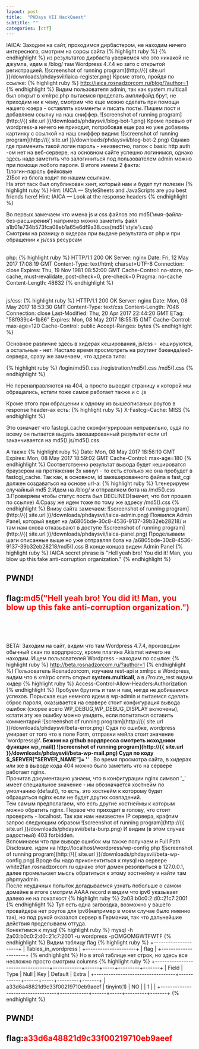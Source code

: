 ```yaml
---
layout: post
title:  "PHDays VII HackQuest"
subtitle: ""
categories: [ctf]
---
```

IAICA:
Заходим на сайт, проходимся дирбастером, не  находим ничего интересного, смотрим на сорсы сайта
{% highlight ruby %}
<meta name="generator" content="Joomla! - Open Source Content Management">
{% endhighlight %}
из результатов дирбаста уверяемся что это никакой не джумла, идем в /blog/ там Wordpress 4.7.4 но зато с открытой регистрацией.
![screenshot  of running program](http://{{ site.url }}/downloads/phdaysvii/iaica-register.png)
Кроме этого, пройдя по ссылке:
{% highlight ruby %}
http://iaica.rosnadzorcom.ru/blog/?author=1
{% endhighlight %}
Видим пользователя admin, так как system.multicall был открыт в xmlrpc.php пытаемся проделать амплифайд брут, не приходим ни к чему, смотрим что еще можно сделать при помощи нашего юзера - оставлять комменты и писать посты. Пишем пост и добавляем ссылку на наш сниффер.
![screenshot  of running program](http://{{ site.url }}/downloads/phdaysvii/blog-bot-1.png)
Кроме превью от wordpress-a ничего не приходит, попробовав еще раз но уже добавивь картинку с ссылкой на наш сниффер видим:
![screenshot  of running program](http://{{ site.url }}/downloads/phdaysvii/blog-bot-2.png)
Однако где применить такой логин пароль - неизвестно, папок с basic http auth -ом нет на веб-сервере, на основном сайте успешно логинимся, однако здесь надо заметить что залогиниться под пользователем admin можно при помощи любого пароля. В итоге имеем 2 факта:
<br>1)логин-пароль фейковые
<br>2)Бот из блога ходит по нашим ссылкам.
<br>На этот таск был опубликован хинт, который нам и будет тут полезен
{% highlight ruby %}
Hint: IAICA — StyleSheets and JavaScripts are you best friends here!
Hint: IAICA — Look at the response headers
{% endhighlight %}

Во первых замечаем что имена js и css файлов это md5('имя-файла-без-расширения') например можно заметить файл a1b01e734b573fca08eb1a65e6df9a38.css(md5('style').css)
<br>Смотрим на разницу в хидерах при выдаче результата от php и при обращении к js/css ресурсам 

<br>php:
{% highlight ruby %}
HTTP/1.1 200 OK
Server: nginx
Date: Fri, 12 May 2017 17:08:19 GMT
Content-Type: text/html; charset=UTF-8
Connection: close
Expires: Thu, 19 Nov 1981 08:52:00 GMT
Cache-Control: no-store, no-cache, must-revalidate, post-check=0, pre-check=0
Pragma: no-cache
Content-Length: 48632
{% endhighlight %}

<br>js/css:
{% highlight ruby %}
HTTP/1.1 200 OK
Server: nginx
Date: Mon, 08 May 2017 18:53:30 GMT
Content-Type: text/css
Content-Length: 7046
Connection: close
Last-Modified: Thu, 20 Apr 2017 22:44:20 GMT
ETag: "58f939c4-1b86"
Expires: Mon, 08 May 2017 18:55:15 GMT
Cache-Control: max-age=120
Cache-Control: public
Accept-Ranges: bytes
{% endhighlight %}

Основное различие здесь в хидерах кеширования, js/css -  кешируются, а остальные - нет.
Настало время просмотреть на роутинг бэкенда/веб-сервера, сразу же замечаем, что адреса типа: 

{% highlight ruby %}
/login/md5().css
/registration/md5().css
/md5().css
{% endhighlight %}

Не перенаправляются на 404, а просто выводят страницу к которой мы обращались, кстати тоже самое работает также и с .js

Кроме этого при обращении к одному из вышеописаных роутов в response header-ах есть:
{% highlight ruby %}
X-Fastcgi-Cache: MISS
{% endhighlight %}

Это означает что fastcgi_cache сконфигурирован неправильно, судя по всему он пытается выдать закешированный результат если url заканчивается на md5().js/md5().css

А также
{% highlight ruby %}
Date: Mon, 08 May 2017 18:56:10 GMT
Expires: Mon, 08 May 2017 18:59:02 GMT
Cache-Control: max-age=180
{% endhighlight %}
Соответственно результат вывода будет кешироватся браузером на протяжении 3х минут - то есть столько же она пробудет в fastcgi_cache.
Так как, в основном, id закешированного файла в fast_cgi должен создаваться на основе url-a:
{% highlight ruby %}
1.генерируем случайный md5
2.Идем на /blog/ и отправляем бота на /md5().css
3.Проверяем чтобы статус поста был DECLINED(значит, что бот прошел по ссылке)
4.Сразу же идем тоже по тому же адресу /md5().css
{% endhighlight %}
Внизу сайта замечаем:
![screenshot  of running program](http://{{ site.url }}/downloads/phdaysvii/iaica-admin.png)
Появился Admin Panel, который ведет на /a6805bde-30c8-4536-9137-39b32eb28218/ и там нам снова отказывают в доступе
![screenshot  of running program](http://{{ site.url }}/downloads/phdaysvii/iaica-panel.png)
Проделываем шаги описанные выше но уже отправляя бота на /a6805bde-30c8-4536-9137-39b32eb28218/md5().css
В конце концов видем Admin Panel
{% highlight ruby %}
IAICA secret phrase is "Hell yeah bro! You did it! Man, you blow up this fake anti-corruption organization."
{% endhighlight %}


## PWND!

## flag:<font color="red">md5("Hell yeah bro! You did it! Man, you blow up this fake anti-corruption organization.")</font>
<br><br><br>

BETA:
Заходим на сайт, видим что там Wordpress 4.7.4, производим обычный скан по вордпрессу, кроме плагина Akismet ничего не находим. Ищем пользователей Wordpress - находим по ссылке:
{% highlight ruby %}
http://beta.rosnadzorcom.ru/?author=1
{% endhighlight %}
Пользователь Rosnadzorcom, изучаем rest-api и xmlrpc в Wordpress, видим что в xmlrpc опять открыт **system.multicall**, а в /?route_rest видим хидер
{% highlight ruby %}
Access-Control-Allow-Headers:Authorization
{% endhighlight %}
Пробуем брутить и там и там, нигде не добиваемся успехов. Порыскав еще немного идем в wp-admin и пытаемся сделать сброс пароля, оказывается на сервере стоит конфигурация вывода ошибок (скорее всего WP_DEBUG,WP_DEBUG_DISPLAY включены), кстати эту же ошибку можно увидеть, если попытаться оставить комментарий 
![screenshot  of running program](http://{{ site.url }}/downloads/phdaysvii/beta-error.png)
Судя по ошибке, wordpress умирает от того что в поле Form, отправки мейла стоит значение 'wordpress@__'. Бежим на github вордпресса смотреть исходники функции wp_mail()
![screenshot  of running program](http://{{ site.url }}/downloads/phdaysvii/beta-wp-mail.png)
Судя по коду $_SERVER["SERVER_NAME"]=  '__' . Во время просмотра сайта, в хидерах или же в выводе кода 404 можно было заметить что на сервере работает nginx. 
<br>Прочитав документацию узнаем, что в конфигурации nginx символ  '_' имеет специальное значение - им обозначается хостнейм по умолчанию (default), то есть, это хостнейм к которому будет обращаться nginx если не будет других совпадений. 
<br>Тем самым предполагаем, что есть другие хостнеймы к которым можно обратить nginx. Первое что приходит в голову, что стоит проверить - localhost. Так как нам неизвестен IP сервера, крафтим запрос следующим образом
![screenshot  of running program](http://{{ site.url }}/downloads/phdaysvii/beta-burp.png)
И видим (в этом случае радостный) 403 forbidden.
<br>Вспоминаем что при выводе ошибок мы также получаем и Full Path Disclosure. идем на http://localhost/wordpress/wp-config.php
![screenshot  of running program](http://{{ site.url }}/downloads/phdaysvii/beta-wp-config.png)
Вроде бы надо приконектиться к mysql на сервере white2fan.rosnadzorcom.ru однако этот домен резолвиться в 127.0.0.1, далее промелькает мысль обратиться к этому хостнейму и найти там phpmyadmin.
<br>После неудачных попыток догадываемся узнать побольше о самом домейне в итоге смотрим AAAA record и видим что ipv6 указывает далеко не на локалхост
{% highlight ruby %}
2a03:b0c0:2:d0::21c7:2001
{% endhighlight %}
Тут есть одна загвоздка, возможно у вашего провайдера нет роутов для ipv6(например в моем случае было именно так), но под рукой оказался сервер в Германии, так что дальнейшие действия проделываем оттуда.
<br>Конектимся к mysql
{% highlight ruby %}
mysql -h 2a03:b0c0:2:d0::21c7:2001 -u wordpress -pOMGOMGWTFWTF
{% endhighlight %}
Видим таблицу flag 
{% highlight ruby %}
+---------------------+
| Tables_in_wordpress |
+---------------------+
| flag                |
+---------------------+
{% endhighlight %}
Но в этой таблице нет строк, но здесь все несложно просто смотрим columns
{% highlight ruby %}
+----------------------------------+------------+------+-----+---------+-------+
| Field                            | Type       | Null | Key | Default | Extra |
+----------------------------------+------------+------+-----+---------+-------+
| a33d6a48821d9c33f00219710eb9aeef | tinyint(1) | NO   |     | 1       |       |
+----------------------------------+------------+------+-----+---------+-------+
{% endhighlight %}

## PWND!

## flag:<font color="red">a33d6a48821d9c33f00219710eb9aeef</font>
